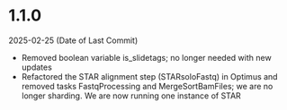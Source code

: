# 1.1.0
2025-02-25 (Date of Last Commit)

* Removed boolean variable is_slidetags; no longer needed with new updates
* Refactored the STAR alignment step (STARsoloFastq) in Optimus and removed tasks FastqProcessing and MergeSortBamFiles; we are no longer sharding. We are now running one instance of STAR

